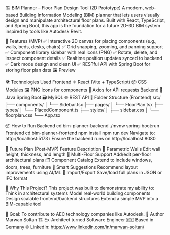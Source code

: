 🏗️ BIM Planner – Floor Plan Design Tool (2D Prototype)
A modern, web-based Building Information Modeling (BIM) planner that lets users visually design and manipulate architectural floor plans. Built with React, TypeScript, and Spring Boot, this app is the foundation for a future 2D–3D BIM system inspired by tools like Autodesk Revit.

🚀 Features (MVP)
✅ Interactive 2D canvas for placing components (e.g., walls, beds, desks, chairs)
✅ Grid snapping, zooming, and panning support
✅ Component library sidebar with real icons (PNG)
✅ Rotate, delete, and inspect component details
✅ Realtime position updates synced to backend
✅ Dark mode design and clean UI
✅ RESTful API with Spring Boot for storing floor plan data
🖼️ Preview

🛠️ Technologies Used
Frontend
⚛️ React (Vite + TypeScript)
📦 CSS Modules
🖼️ PNG Icons for components
🔄 Axios for API requests
Backend
🧠 Java Spring Boot
🗃️ MySQL
🌐 REST API
📁 Folder Structure (Frontend)
src/
├── components/
│   └── Sidebar.tsx
├── pages/
│   └── FloorPlan.tsx
├── types/
│   └── PlacedComponent.ts
├── styles/
│   ├── sidebar.css
│   └── floorplan.css
└── App.tsx

📦 How to Run
Backend
cd bim-planner-backend
./mvnw spring-boot:run
Frontend
cd bim-planner-frontend
npm install
npm run dev
Navigate to: http://localhost:5173
ℹ️ Ensure the backend runs on http://localhost:8080

📌 Future Plan (Post-MVP)
Feature	Description
🧱 Parametric Walls	Edit wall height, thickness, and length
🏢 Multi-Floor Support	Add/edit per-floor architectural plans
🗂️ Component Catalog	Extend to include windows, doors, trees, furniture
🧠 Smart Suggestions	Recommend layout improvements using AI/ML
🔄 Import/Export	Save/load full plans in JSON or IFC format

📮 Why This Project?
This project was built to demonstrate my ability to:
Think in architectural systems
Model real-world building components
Design scalable frontend/backend structures
Extend a simple MVP into a BIM-capable tool

🎯 Goal: To contribute to AEC technology companies like Autodesk.
👋 Author
Marwan Soltan
🏗️ Ex-Architect turned Software Engineer
🇩🇪 Based in Germany
🌐 LinkedIn: https://www.linkedin.com/in/marwan-soltan/

